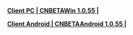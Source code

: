 
**[Client PC | CNBETAWin 1.0.55 |  ](http://bhrpg-prod.oss-accelerate.aliyuncs.com/client/beta/20230518102338_D4VqylBDEaet5xlD/StarRail_1.0.55.zip)**

**[Client Android | CNBETAAndroid 1.0.55 | ](http://bhrpg-prod.oss-accelerate.aliyuncs.com/client/beta/20230518102338_D4VqylBDEaet5xlD/StarRail_1.0.55.apk)**
